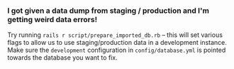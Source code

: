 ### I got given a data dump from staging / production and I'm getting weird data errors!

Try running `rails r script/prepare_imported_db.rb` – this will set various flags to allow us to use staging/production data in a development instance. Make sure the `development` configuration in `config/database.yml` is pointed towards the database you want to fix.
